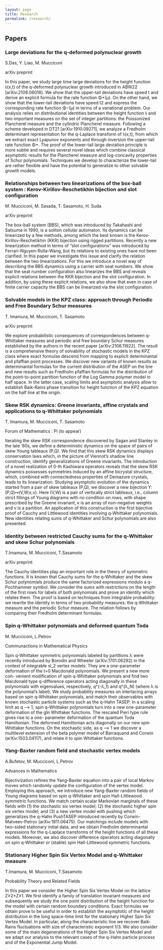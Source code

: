 ```yaml
---
layout: page
title: Research
permalink: /research/
---
```


## Papers

<div class="paper">
  <h3 class="paper-title" onclick="toggleAbstract(this)">Large deviations for the q-deformed polynuclear growth</h3>
  <p class="paper-authors">S.Das, Y. Liao, M. Mucciconi</p>
  <p class="paper-journal">arXiv preprint</p>
  <div class="paper-abstract">
    <p>In this paper, we study large time large deviations for the height function 𝔥(x,t) of the q-deformed polynuclear growth introduced in ABW22 [arXiv:2108.06018]. We show that the upper-tail deviations have speed t and derive an explicit formula for the rate function Φ+(μ). On the other hand, we show that the lower-tail deviations have speed t2 and express the corresponding rate function Φ−(μ) in terms of a variational problem. Our analysis relies on distributional identities between the height function 𝔥 and two important measures on the set of integer partitions: the Poissonized Plancherel measure and the cylindric Plancherel measure. Following a scheme developed in DT21 [arXiv:1910.09271], we analyze a Fredholm determinant representation for the q-Laplace transform of 𝔥(x,t), from which we extract exact Lyapunov exponents and through inversion the upper-tail rate function Φ+. The proof of the lower-tail large deviation principle is more subtle and requires several novel ideas which combine classical asymptotic results for the Plancherel measure and log-concavity properties of Schur polynomials. Techniques we develop to characterize the lower-tail are rather flexible and have the potential to generalize to other solvable growth models.</p>
  </div>
</div>

<div class="paper">
  <h3 class="paper-title" onclick="toggleAbstract(this)">Relationships between two linearizations of the box-ball system : Kerov-Kirillov-Reschetikhin bijection and slot configuration</h3>
  <p class="paper-authors">M. Mucciconi, M. Sasada, T. Sasamoto, H. Suda</p>
  <p class="paper-journal">arXiv preprint</p>
  <div class="paper-abstract">
    <p>The box-ball system (BBS), which was introduced by Takahashi and Satsuma in 1990, is a soliton cellular automaton. Its dynamics can be linearized by a few methods, among which the best known is the Kerov-Kirillov-Reschetikhin (KKR) bijection using rigged partitions. Recently a new linearization method in terms of “slot configurations” was introduced by Ferrari-Nguyen-Rolla-Wang, but its relations to existing ones have not been clarified. In this paper we investigate this issue and clarify the relation between the two linearizations. For this we introduce a novel way of describing the BBS dynamics using a carrier with seat numbers. We show that the seat number configuration also linearizes the BBS and reveals explicit relations between the KKR bijection and the slot configuration. In addition, by using these explicit relations, we also show that even in case of finite carrier capacity the BBS can be linearized via the slot configuration.</p>
  </div>
</div>

<div class="paper">
  <h3 class="paper-title" onclick="toggleAbstract(this)">Solvable models in the KPZ class: approach through Periodic and Free Boundary Schur measures</h3>
  <p class="paper-authors">T. Imamura, M. Mucciconi, T. Sasamoto</p>
  <p class="paper-journal">arXiv preprint</p>
  <div class="paper-abstract">
    <p>We explore probabilistic consequences of correspondences between q-Whittaker measures and periodic and free boundary Schur measures established by the authors in the recent paper [arXiv:2106.11922]. The result is a comprehensive theory of solvability of stochastic models in the KPZ class where exact formulas descend from mapping to explicit determinantal and pfaffian point processes. We discover new variants of known results as determinantal formulas for the current distribution of the ASEP on the line and new results such as Fredholm pfaffian formulas for the distribution of the point-to-point partition function of the Log Gamma polymer model in half space. In the latter case, scaling limits and asymptotic analysis allow to establish Baik-Rains phase transition for height function of the KPZ equation on the half line at the origin.</p>
  </div>
</div>

<div class="paper">
  <h3 class="paper-title" onclick="toggleAbstract(this)">Skew RSK dynamics: Greene invariants, affine crystals and applications to q-Whittaker polynomials</h3>
  <p class="paper-authors">T. Imamura, M. Mucciconi, T. Sasamoto</p>
  <p class="paper-journal">Forum of Mathematics : Pi (to appear)</p>
  <div class="paper-abstract">
    <p>Iterating the skew RSK correspondence discovered by Sagan and Stanley in the late ’80s, we define a deterministic dynamics on the space of pairs of skew Young tableaux (P,Q). We find that this skew RSK dynamics displays conservation laws which, in the picture of Viennot’s shadow line construction, identify generalizations of Greene invariants. The introduction of a novel realization of 0-th Kashiwara operators reveals that the skew RSK dynamics possesses symmetries induced by an affine bicrystal structure, which, combined with connectedness properties of Demazure crystals, leads to its linearization. Studying asymptotic evolution of the dynamics started from a pair of skew tableaux (P,Q), we discover a new bijection Υ:(P,Q)↦(V,W;κ,ν). Here (V,W) is a pair of vertically strict tableaux, i.e., column strict fillings of Young diagrams with no condition on rows, with shape prescribed by the Greene invariant, κ is an array of non-negative weights and ν is a partition. An application of this construction is the first bijective proof of Cauchy and Littlewood identities involving q-Whittaker polynomials. New identities relating sums of q-Whittaker and Schur polynomials are also presented.</p>
  </div>
</div>

<div class="paper">
  <h3 class="paper-title" onclick="toggleAbstract(this)">Identity between restricted Cauchy sums for the q-Whittaker and skew Schur polynomials</h3>
  <p class="paper-authors">T.Imamura, M. Mucciconi, T.Sasamoto</p>
  <p class="paper-journal">arXiv preprint</p>
  <div class="paper-abstract">
    <p>The Cauchy identities play an important role in the theory of symmetric functions. It is known that Cauchy sums for the q-Whittaker and the skew Schur polynomials produce the same factorized expressions modulo a q-Pochhammer symbol. We consider the sums with restrictions on the length of the first rows for labels of both polynomials and prove an identity which relates them. The proof is based on techniques from integrable probability: we rewrite the identity in terms of two probability measures: the q-Whittaker measure and the periodic Schur measure. The relation follows by comparing their Fredholm determinant formulas.</p>
  </div>
</div>

<div class="paper">
  <h3 class="paper-title" onclick="toggleAbstract(this)">Spin q-Whittaker polynomials and deformed quantum Toda</h3>
  <p class="paper-authors">M. Mucciconi, L.Petrov</p>
  <p class="paper-journal">Communactions in Mathematical Physics</p>
  <div class="paper-abstract">
    <p>Spin q-Whittaker symmetric polynomials labeled by partitions λ were recently introduced by Borodin and Wheeler (arXiv:1701.06292) in the context of integrable sl_2 vertex models. They are a one-parameter deformation of the t=0 Macdonald polynomials. We present a new more con- venient modification of spin q-Whittaker polynomials and find two Macdonald type q-difference operators acting diagonally in these polynomials with eigenvalues, respectively, q^(-λ_1) and q^(λ_N) (where λ is the polynomial’s label). We study probability measures on interlacing arrays based on spin q-Whittaker polynomials, and match their observables with known stochastic particle systems such as the q-Hahn TASEP. In a scaling limit as q –> 1, spin q-Whittaker polynomials turn into a new one-parameter deformation of the gln Whittaker functions. The rescaled Pieri type rule gives rise to a one- parameter deformation of the quantum Toda Hamiltonian. The deformed Hamiltonian acts diagonally on our new spin Whittaker functions. On the stochastic side, as q –> 1 we discover a multilevel extension of the beta polymer model of Barraquand and Corwin (arXiv:1503.04117), and relate it to spin Whittaker functions.</p>
  </div>
</div>

<div class="paper">
  <h3 class="paper-title" onclick="toggleAbstract(this)">Yang-Baxter random field and stochastic vertex models</h3>
  <p class="paper-authors">A.Bufetov, M. Mucciconi, L.Petrov</p>
  <p class="paper-journal">Advances in Mathematics</p>
  <div class="paper-abstract">
    <p>Bijectivization refines the Yang-Baxter equation into a pair of local Markov moves which randomly update the configuration of the vertex model. Employing this approach, we introduce new Yang-Baxter random fields of Young diagrams based on spin q-Whittaker and spin Hall-Littlewood symmetric functions. We match certain scalar Markovian marginals of these fields with (1) the stochastic six vertex model; (2) the stochastic higher spin six vertex model; and (3) a new vertex model with pushing which generalizes the q-Hahn PushTASEP introduced recently by Corwin-Matveev-Petrov (arXiv:1811.06475). Our matchings include models with two-sided stationary initial data, and we obtain Fredholm determinantal expressions for the q-Laplace transforms of the height functions of all these models. Moreover, we also discover difference operators acting diagonally on spin q-Whittaker or (stable) spin Hall-Littlewood symmetric functions.</p>
  </div>
</div>

<div class="paper">
  <h3 class="paper-title" onclick="toggleAbstract(this)">Stationary Higher Spin Six Vertex Model and q-Whittaker measure</h3>
  <p class="paper-authors">T.Imamura, M. Mucciconi, T.Sasamoto</p>
  <p class="paper-journal">Probability Theory and Related Fields</p>
  <div class="paper-abstract">
    <p>In this paper we consider the Higher Spin Six Vertex Model on the lattice Z≥2×Z≥1. We first identify a family of translation invariant measures and subsequently we study the one point distribution of the height function for the model with certain random boundary conditions. Exact formulas we obtain prove to be useful in order to establish the asymptotic of the height distribution in the long space-time limit for the stationary Higher Spin Six Vertex Model. In particular, along the characteristic line we recover Baik-Rains fluctuations with size of characteristic exponent 1/3. We also consider some of the main degenerations of the Higher Spin Six Vertex Model and we adapt our analysis to the relevant cases of the q-Hahn particle process and of the Exponential Jump Model.</p>
  </div>
</div>

<!-- Add more papers as needed -->

<script>
  function toggleAbstract(element) {
  const abstractDiv = element.parentElement.querySelector('.paper-abstract');
  abstractDiv.classList.toggle('open');
}

</script>


<style>

</style>

